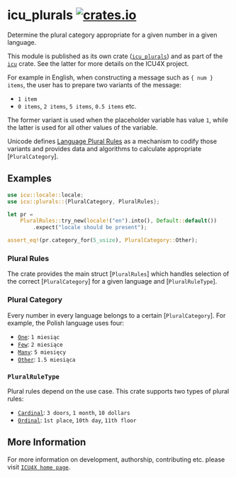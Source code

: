 # icu_plurals [![crates.io](https://img.shields.io/crates/v/icu_plurals)](https://crates.io/crates/icu_plurals)

<!-- cargo-rdme start -->

Determine the plural category appropriate for a given number in a given language.

This module is published as its own crate ([`icu_plurals`](https://docs.rs/icu_plurals/latest/icu_plurals/))
and as part of the [`icu`](https://docs.rs/icu/latest/icu/) crate. See the latter for more details on the ICU4X project.

For example in English, when constructing a message
such as `{ num } items`, the user has to prepare
two variants of the message:

* `1 item`
* `0 items`, `2 items`, `5 items`, `0.5 items` etc.

The former variant is used when the placeholder variable has value `1`,
while the latter is used for all other values of the variable.

Unicode defines [Language Plural Rules] as a mechanism to codify those
variants and provides data and algorithms to calculate
appropriate [`PluralCategory`].

## Examples

```rust
use icu::locale::locale;
use icu::plurals::{PluralCategory, PluralRules};

let pr =
    PluralRules::try_new(locale!("en").into(), Default::default())
        .expect("locale should be present");

assert_eq!(pr.category_for(5_usize), PluralCategory::Other);
```

### Plural Rules

The crate provides the main struct [`PluralRules`] which handles selection
of the correct [`PluralCategory`] for a given language and [`PluralRuleType`].

### Plural Category

Every number in every language belongs to a certain [`PluralCategory`].
For example, the Polish language uses four:

* [`One`](PluralCategory::One): `1 miesiąc`
* [`Few`](PluralCategory::Few): `2 miesiące`
* [`Many`](PluralCategory::Many): `5 miesięcy`
* [`Other`](PluralCategory::Other): `1.5 miesiąca`

### `PluralRuleType`

Plural rules depend on the use case. This crate supports two types of plural rules:

* [`Cardinal`](PluralRuleType::Cardinal): `3 doors`, `1 month`, `10 dollars`
* [`Ordinal`](PluralRuleType::Ordinal): `1st place`, `10th day`, `11th floor`

[Language Plural Rules]: https://unicode.org/reports/tr35/tr35-numbers.html#Language_Plural_Rules

<!-- cargo-rdme end -->

## More Information

For more information on development, authorship, contributing etc. please visit [`ICU4X home page`](https://github.com/unicode-org/icu4x).
